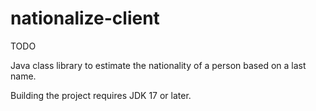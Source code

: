 nationalize-client
==================

TODO

Java class library to estimate the nationality of a person based on a last name.

Building the project requires JDK 17 or later.